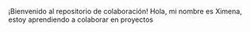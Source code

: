  ¡Bienvenido al repositorio de colaboración!
Hola, mi nombre es Ximena, estoy aprendiendo a colaborar en proyectos
